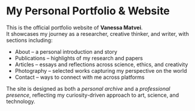 # My Personal Portfolio & Website

This is the official portfolio website of **Vanessa Matvei**.  
It showcases my journey as a researcher, creative thinker, and writer, with sections including:

- About – a personal introduction and story  
- Publications – highlights of my research and papers
- Articles – essays and reflections across science, ethics, and creativity  
- Photography – selected works capturing my perspective on the world  
- Contact – ways to connect with me across platforms  

The site is designed as both a *personal archive* and a *professional presence*, reflecting my curiosity-driven approach to art, science, and technology.  



